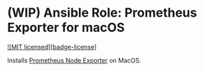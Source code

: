 # (WIP) Ansible Role: Prometheus Exporter for macOS

[![MIT licensed][badge-license]][link-license]

Installs [Prometheus Node Exporter][link-prometheus] on MacOS.

[link-license]: https://raw.githubusercontent.com/timoa/ansible-role-prometheus-exporter-macos/master/LICENSE
[link-prometheus]: https://prometheus.io/
